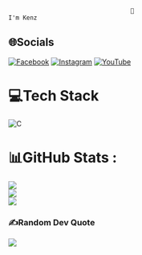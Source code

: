                                       👋                                                        I'm Kenz
  
## 🌐Socials
[![Facebook](https://img.shields.io/badge/Facebook-%231877F2.svg?logo=Facebook&logoColor=white)](https://facebook.com/https://www.facebook.com/AK12.kEnZ/) [![Instagram](https://img.shields.io/badge/Instagram-%23E4405F.svg?logo=Instagram&logoColor=white)](https://instagram.com/https://l.facebook.com/l.php?u=https%3A%2F%2Fwww.instagram.com%2Fover9_kenz%3Ffbclid%3DIwAR3wiHyXUz38zTTK0DhIaQ3PmYGM8c5MxoJL2U3oxUzsrtpTOH6FCy4NZ4g&h=AT3WSPlVa6nL0APfk3tOcOc_98Calj_iu_29KogpjLV5j0ldibnzYYJ71ZEOkuZ7M8heYQD1HmEBXcqfL8bc0pZu0IaT07LeXe3p63iJ8W6QtJd-UWq3l3XvdOHACxB7M1PykDN5YzmZva5AL2n6) [![YouTube](https://img.shields.io/badge/YouTube-%23FF0000.svg?logo=YouTube&logoColor=white)](https://youtube.com/c/https://www.youtube.com/@OvernightKenz) 

# 💻Tech Stack
![C](https://img.shields.io/badge/c-%2300599C.svg?style=for-the-badge&logo=c&logoColor=white)
# 📊GitHub Stats :
![](https://github-readme-stats.vercel.app/api?username=quankenz&theme=radical&hide_border=false&include_all_commits=false&count_private=false)<br/>
![](https://github-readme-streak-stats.herokuapp.com/?user=quankenz&theme=radical&hide_border=false)<br/>
![](https://github-readme-stats.vercel.app/api/top-langs/?username=quankenz&theme=radical&hide_border=false&include_all_commits=false&count_private=false&layout=compact)

### ✍️Random Dev Quote
![](https://quotes-github-readme.vercel.app/api?type=horizontal&theme=tokyonight)


